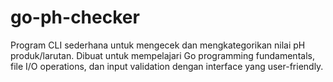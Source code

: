 # go-ph-checker
Program CLI sederhana untuk mengecek dan mengkategorikan nilai pH produk/larutan. Dibuat untuk mempelajari Go programming fundamentals, file I/O operations, dan input validation dengan interface yang user-friendly.
